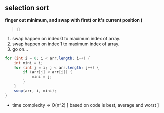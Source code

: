 ## selection sort

**finger out minimum, and swap with first( or it's current position )**

> **`🧠`**

1. swap happen on index 0 to maximum index of array.
2. swap happen on index 1 to maximum index of array.
3. go on...

```java
for (int i = 0; i < arr.length; i++) {
    int mini = i;
    for (int j = i; j < arr.length; j++) {
        if (arr[j] < arr[i]) {
            mini = j;
        }
    }
    swap(arr, i, mini);
}
```

- time complexity => O(n^2) [ based on code is best, average and worst ]
